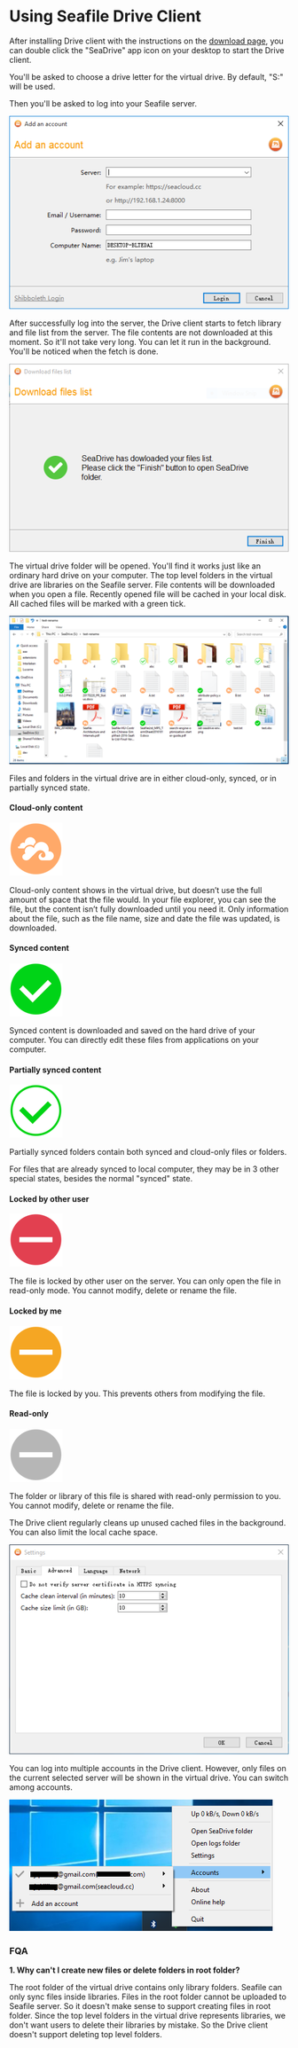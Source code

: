# Using Seafile Drive Client

After installing Drive client with the instructions on the [download page](https://www.seafile.com/en/download/), you can double click the "SeaDrive" app icon on your desktop to start the Drive client.

You'll be asked to choose a drive letter for the virtual drive. By default, "S:" will be used.

Then you'll be asked to log into your Seafile server.

![Drive client login](./imgs/drive-login.png)

After successfully log into the server, the Drive client starts to fetch library and file list from the server. The file contents are not downloaded at this moment. So it'll not take very long. You can let it run in the background. You'll be noticed when the fetch is done.

![Drive client fetch files](./imgs/drive-fetch-finish.png)

The virtual drive folder will be opened. You'll find it works just like an ordinary hard drive on your computer. The top level folders in the virtual drive are libraries on the Seafile server. File contents will be downloaded when you open a file. Recently opened file will be cached in your local disk. All cached files will be marked with a green tick.

![Drive window](./imgs/drive.png)

Files and folders in the virtual drive are in either cloud-only, synced, or in partially synced state.

#### Cloud-only content

![cloud-only icon](./imgs/cloud.png)

Cloud-only content shows in the virtual drive, but doesn’t use the full amount of space that the file would. In your file explorer, you can see the file, but the content isn’t fully downloaded until you need it. Only information about the file, such as the file name, size and date the file was updated, is downloaded.

#### Synced content

![synced icon](./imgs/synced.png)

Synced content is downloaded and saved on the hard drive of your computer. You can directly edit these files from applications on your computer.

#### Partially synced content

![partial synced icon](./imgs/partial-synced.png)

Partially synced folders contain both synced and cloud-only files or folders.

For files that are already synced to local computer, they may be in 3 other special states, besides the normal "synced" state.

#### Locked by other user

![locked icon](./imgs/locked.png)

The file is locked by other user on the server. You can only open the file in read-only mode. You cannot modify, delete or rename the file.

#### Locked by me

![locked by me icon](./imgs/locked-by-me.png)

The file is locked by you. This prevents others from modifying the file.

#### Read-only

![read only icon](./imgs/read-only.png)

The folder or library of this file is shared with read-only permission to you. You cannot modify, delete or rename the file.

The Drive client regularly cleans up unused cached files in the background. You can also limit the local cache space.

![Drive cache settings](./imgs/drive-cache-setting.png)

You can log into multiple accounts in the Drive client. However, only files on the current selected server will be shown in the virtual drive. You can switch among accounts.

![Drive client accounts](./imgs/drive-accounts.png)

### FQA

**1\. Why can't I create new files or delete folders in root folder?**

The root folder of the virtual drive contains only library folders. Seafile can only sync files inside libraries. Files in the root folder cannot be uploaded to Seafile server. So it doesn't make sense to support creating files in root folder. Since the top level folders in the virtual drive represents libraries, we don't want users to delete their libraries by mistake. So the Drive client doesn't support deleting top level folders.